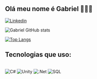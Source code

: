 ## Olá meu nome é Gabriel 🧑🏻‍💻

[![Linkedin](https://img.shields.io/badge/LinkedIn-0077B5?style=for-the-badge&logo=linkedin&logoColor=white)](https://www.linkedin.com/in/gabriel-gianini-69201220b?utm_source=share&utm_campaign=share_via&utm_content=profile&utm_medium=android_app)

![Gabriel GitHub stats](https://github-readme-stats.vercel.app/api?username=gabriel-gianini&show_icons=true&theme=dracula)

[![Top Langs](https://github-readme-stats.vercel.app/api/top-langs/?username=gabriel-gianini)](https://github.com/anuraghazra/github-readme-stats)

## Tecnologias que uso:

<div style="display: inline_block">
<br/>
  <img alt="C#" src="https://img.shields.io/badge/C%23-239120?style=for-the-badge&logo=c-sharp&logoColor=white"/>
  <img alt="Unity" src="https://img.shields.io/badge/Unity-100000?style=for-the-badge&logo=unity&logoColor=white"/>
  <img alt=".Net" src="https://img.shields.io/badge/.NET-5C2D91?style=for-the-badge&logo=.net&logoColor=white"/>
  <img alt="SQL" src="https://img.shields.io/badge/MySQL-00000F?style=for-the-badge&logo=mysql&logoColor=white"/>
</div>
